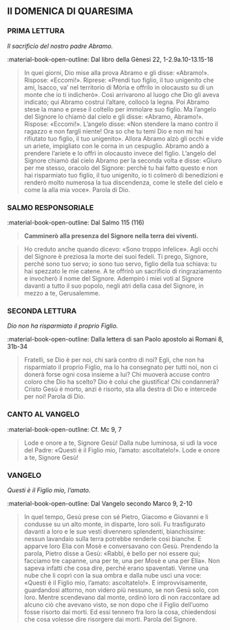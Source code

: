 ## II DOMENICA DI QUARESIMA
> 
### PRIMA LETTURA
*Il sacrificio del nostro padre Abramo.*

:material-book-open-outline: Dal libro della Gènesi
22, 1-2.9a.10-13.15-18

> In quei giorni, Dio mise alla prova Abramo e gli disse: «Abramo!». Rispose: «Eccomi!». Riprese: «Prendi tuo figlio, il tuo unigenito che ami, Isacco, va’ nel territorio di Mòria e offrilo in olocausto su di un monte che io ti indicherò». Così arrivarono al luogo che Dio gli aveva indicato; qui Abramo costruì l’altare, collocò la legna. Poi Abramo stese la mano e prese il coltello per immolare suo figlio. Ma l’angelo del Signore lo chiamò dal cielo e gli disse: «Abramo, Abramo!». Rispose: «Eccomi!». L’angelo disse: «Non stendere la mano contro il ragazzo e non fargli niente! Ora so che tu temi Dio e non mi hai rifiutato tuo figlio, il tuo unigenito». Allora Abramo alzò gli occhi e vide un ariete, impigliato con le corna in un cespuglio. Abramo andò a prendere l’ariete e lo offrì in olocausto invece del figlio. L’angelo del Signore chiamò dal cielo Abramo per la seconda volta e disse: «Giuro per me stesso, oracolo del Signore: perché tu hai fatto questo e non hai risparmiato tuo figlio, il tuo unigenito, io ti colmerò di benedizioni e renderò molto numerosa la tua discendenza, come le stelle del cielo e come la alla mia voce». Parola di Dio.
> 
### SALMO RESPONSORIALE
:material-book-open-outline: Dal Salmo 115 (116)

>**Camminerò alla presenza del Signore nella terra dei viventi.**

> Ho creduto anche quando dicevo:
> «Sono troppo infelice».
> Agli occhi del Signore è preziosa
> la morte dei suoi fedeli.
> Ti prego, Signore, perché sono tuo servo;
> io sono tuo servo, figlio della tua schiava:
> tu hai spezzato le mie catene.
> A te offrirò un sacrificio di ringraziamento
> e invocherò il nome del Signore.
> Adempirò i miei voti al Signore
> davanti a tutto il suo popolo,
> negli atri della casa del Signore,
> in mezzo a te, Gerusalemme.
> 
### SECONDA LETTURA
*Dio non ha risparmiato il proprio Figlio.*

:material-book-open-outline: Dalla lettera di san Paolo apostolo ai Romani
8, 31b-34

> Fratelli, se Dio è per noi, chi sarà contro di noi? Egli, che non ha risparmiato il proprio Figlio, ma lo ha consegnato per tutti noi, non ci donerà forse ogni cosa insieme a lui? Chi muoverà accuse contro coloro che Dio ha scelto? Dio è colui che giustifica! Chi condannerà? Cristo Gesù è morto, anzi è risorto, sta alla destra di Dio e intercede per noi! Parola di Dio.
> 
### CANTO AL VANGELO
:material-book-open-outline: Cf. Mc 9, 7

> Lode e onore a te, Signore Gesù!
> Dalla nube luminosa, si udì la voce del Padre:
> «Questi è il Figlio mio, l’amato: ascoltatelo!».
> Lode e onore a te, Signore Gesù!
> 
### VANGELO
*Questi è il Figlio mio, l’amato.*

:material-book-open-outline: Dal Vangelo secondo Marco
9, 2-10

> In quel tempo, Gesù prese con sé Pietro, Giacomo e Giovanni e li condusse su un alto monte, in disparte, loro soli. Fu trasfigurato davanti a loro e le sue vesti divennero splendenti, bianchissime: nessun lavandaio sulla terra potrebbe renderle così bianche. E apparve loro Elia con Mosè e conversavano con Gesù. Prendendo la parola, Pietro disse a Gesù: «Rabbì, è bello per noi essere qui; facciamo tre capanne, una per te, una per Mosè e una per Elia». Non sapeva infatti che cosa dire, perché erano spaventati. Venne una nube che li coprì con la sua ombra e dalla nube uscì una voce: «Questi è il Figlio mio, l’amato: ascoltatelo!». E improvvisamente, guardandosi attorno, non videro più nessuno, se non Gesù solo, con loro. Mentre scendevano dal monte, ordinò loro di non raccontare ad alcuno ciò che avevano visto, se non dopo che il Figlio dell’uomo fosse risorto dai morti. Ed essi tennero fra loro la cosa, chiedendosi che cosa volesse dire risorgere dai morti. Parola del Signore.